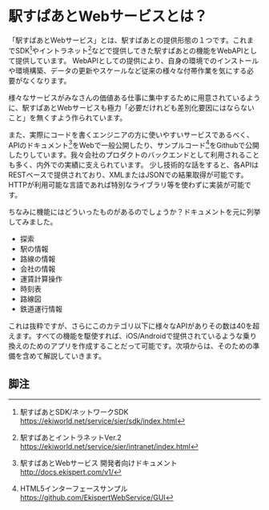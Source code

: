 # 駅すぱあとWebサービスとは？

「駅すぱあとWebサービス」とは、駅すぱあとの提供形態の１つです。これまでSDK[^1]やイントラネット[^2]などで提供してきた駅すぱあとの機能をWebAPIとして提供しています。
WebAPIとしての提供により、自身の環境でのインストールや環境構築、データの更新やスケールなど従来の様々な付帯作業を気にする必要がなくなります。

様々なサービスがみなさんの価値ある仕事に集中するために用意されているように、駅すぱあとWebサービスも極力「必要だけれども差別化要因にはならないこと」を無くすよう作られています。

また、実際にコードを書くエンジニアの方に使いやすいサービスであるべく、APIのドキュメント[^3]をWebで一般公開したり、サンプルコード[^4]をGithubで公開したりしています。我々会社のプロダクトのバックエンドとして利用されることも多く、内外での実績に支えられています。
少し技術的な話をすると、各APIはRESTベースで提供されており、XMLまたはJSONでの結果取得が可能です。HTTPが利用可能な言語であれば特別なライブラリ等を使わずに実装が可能です。

ちなみに機能にはどういったものがあるのでしょうか？ドキュメントを元に列挙してみました。

* 探索
* 駅の情報
* 路線の情報
* 会社の情報
* 運賃計算操作
* 時刻表
* 路線図
* 鉄道運行情報

これは抜粋ですが、さらにこのカテゴリ以下に様々なAPIがありその数は40を超えます。すべての機能を駆使すれば、iOS/Androidで提供されているような乗り換えのためのアプリを作成することだって可能です。次項からは、そのための準備を含めて解説していきます。

## 脚注

[^1]: 駅すぱあとSDK/ネットワークSDK https://ekiworld.net/service/sier/sdk/index.html
[^2]: 駅すぱあとイントラネットVer.2 https://ekiworld.net/service/sier/intranet/index.html
[^3]: 駅すぱあとWebサービス 開発者向けドキュメント http://docs.ekispert.com/v1/
[^4]: HTML5インターフェースサンプル https://github.com/EkispertWebService/GUI
